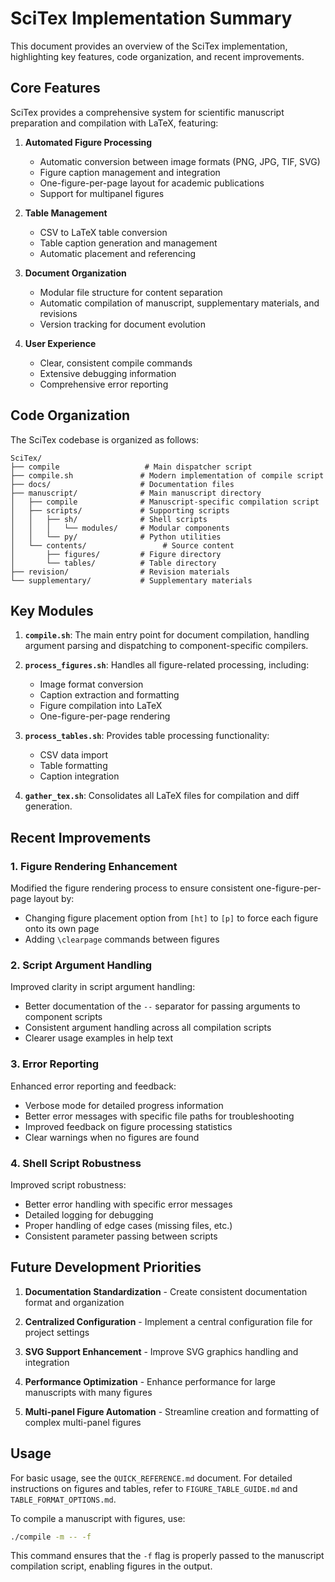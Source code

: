 # SciTex Implementation Summary

This document provides an overview of the SciTex implementation, highlighting key features, code organization, and recent improvements.

## Core Features

SciTex provides a comprehensive system for scientific manuscript preparation and compilation with LaTeX, featuring:

1. **Automated Figure Processing**
   - Automatic conversion between image formats (PNG, JPG, TIF, SVG)
   - Figure caption management and integration
   - One-figure-per-page layout for academic publications
   - Support for multipanel figures

2. **Table Management**
   - CSV to LaTeX table conversion
   - Table caption generation and management
   - Automatic placement and referencing

3. **Document Organization**
   - Modular file structure for content separation
   - Automatic compilation of manuscript, supplementary materials, and revisions
   - Version tracking for document evolution

4. **User Experience**
   - Clear, consistent compile commands
   - Extensive debugging information
   - Comprehensive error reporting

## Code Organization

The SciTex codebase is organized as follows:

```
SciTex/
├── compile                   # Main dispatcher script
├── compile.sh               # Modern implementation of compile script
├── docs/                    # Documentation files
├── manuscript/              # Main manuscript directory
│   ├── compile              # Manuscript-specific compilation script
│   ├── scripts/             # Supporting scripts
│   │   ├── sh/              # Shell scripts
│   │   │   └── modules/     # Modular components
│   │   └── py/              # Python utilities
│   └── contents/                 # Source content
│       ├── figures/         # Figure directory
│       └── tables/          # Table directory
├── revision/                # Revision materials
└── supplementary/           # Supplementary materials
```

## Key Modules

1. **`compile.sh`**: The main entry point for document compilation, handling argument parsing and dispatching to component-specific compilers.

2. **`process_figures.sh`**: Handles all figure-related processing, including:
   - Image format conversion
   - Caption extraction and formatting
   - Figure compilation into LaTeX
   - One-figure-per-page rendering

3. **`process_tables.sh`**: Provides table processing functionality:
   - CSV data import
   - Table formatting
   - Caption integration

4. **`gather_tex.sh`**: Consolidates all LaTeX files for compilation and diff generation.

## Recent Improvements

### 1. Figure Rendering Enhancement

Modified the figure rendering process to ensure consistent one-figure-per-page layout by:
- Changing figure placement option from `[ht]` to `[p]` to force each figure onto its own page
- Adding `\clearpage` commands between figures

### 2. Script Argument Handling

Improved clarity in script argument handling:
- Better documentation of the `--` separator for passing arguments to component scripts
- Consistent argument handling across all compilation scripts
- Clearer usage examples in help text

### 3. Error Reporting

Enhanced error reporting and feedback:
- Verbose mode for detailed progress information
- Better error messages with specific file paths for troubleshooting
- Improved feedback on figure processing statistics
- Clear warnings when no figures are found

### 4. Shell Script Robustness

Improved script robustness:
- Better error handling with specific error messages
- Detailed logging for debugging
- Proper handling of edge cases (missing files, etc.)
- Consistent parameter passing between scripts

## Future Development Priorities

1. **Documentation Standardization** - Create consistent documentation format and organization

2. **Centralized Configuration** - Implement a central configuration file for project settings

3. **SVG Support Enhancement** - Improve SVG graphics handling and integration

4. **Performance Optimization** - Enhance performance for large manuscripts with many figures

5. **Multi-panel Figure Automation** - Streamline creation and formatting of complex multi-panel figures

## Usage

For basic usage, see the `QUICK_REFERENCE.md` document. For detailed instructions on figures and tables, refer to `FIGURE_TABLE_GUIDE.md` and `TABLE_FORMAT_OPTIONS.md`.

To compile a manuscript with figures, use:

```bash
./compile -m -- -f
```

This command ensures that the `-f` flag is properly passed to the manuscript compilation script, enabling figures in the output.